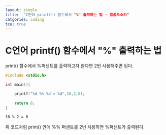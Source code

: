 ```yaml
---
layout: single
title:  "C언어 printf() 함수에서 "%" 출력하는 법 - 벌꿀오소리"
catgories: coding
tco: true
---
```


# C언어 printf() 함수에서 "%" 출력하는 법

print() 함수에서 %퍼센트를 출력하고자 한다면 2번 사용해주면 된다.


```c
#include <stdio.h>

int main(){

    printf("%d %% %d = %d",10,2,0);
    
    return 0;
}
```

    10 % 2 = 0

위 코드처럼 print() 안에 %% 퍼센트를 2번 사용하면 %퍼센트가 출력된다.
